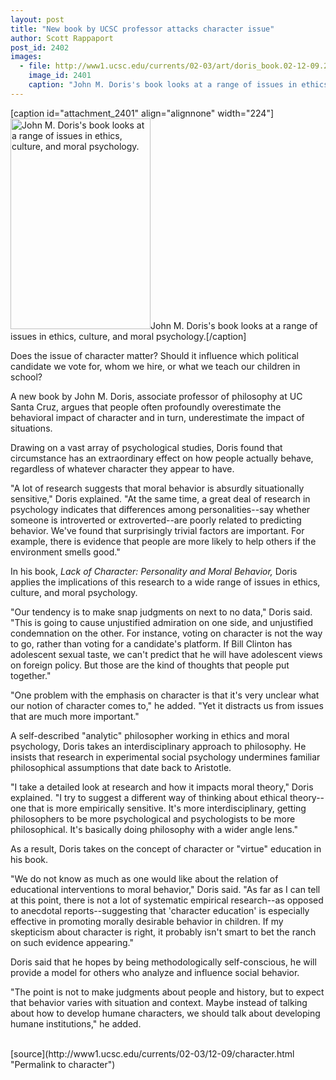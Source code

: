 ```yaml
---
layout: post
title: "New book by UCSC professor attacks character issue"
author: Scott Rappaport
post_id: 2402
images:
  - file: http://www1.ucsc.edu/currents/02-03/art/doris_book.02-12-09.224.jpg
    image_id: 2401
    caption: "John M. Doris's book looks at a range of issues in ethics, culture, and moral psychology."
---
```


[caption id="attachment_2401" align="alignnone" width="224"]<a href="http://localhost/mysite/wp-content/uploads/2002/12/doris_book.02-12-09.224.jpg"><img class="size-full wp-image-2401" src="http://localhost/mysite/wp-content/uploads/2002/12/doris_book.02-12-09.224.jpg" alt="John M. Doris's book looks at a range of issues in ethics, culture, and moral psychology." width="224" height="337" /></a>John M. Doris's book looks at a range of issues in ethics, culture, and moral psychology.[/caption]
<p>
  Does the issue of character matter? Should it influence which political candidate we vote for, whom we hire, or what we teach our children in school?
</p>
<p>
  A new book by John M. Doris, associate professor of philosophy at UC Santa Cruz, argues that people often profoundly overestimate the behavioral impact of character and in turn, underestimate the impact of situations.
</p>
<p>
  Drawing on a vast array of psychological studies, Doris found that circumstance has an extraordinary effect on how people actually behave, regardless of whatever character they appear to have.<br>
</p>
<p>
  "A lot of research suggests that moral behavior is absurdly situationally sensitive," Doris explained. "At the same time, a great deal of research in psychology indicates that differences among personalities--say whether someone is introverted or extroverted--are poorly related to predicting behavior. We've found that surprisingly trivial factors are important. For example, there is evidence that people are more likely to help others if the environment smells good."<br>
</p>
<p>
  In his book, <i>Lack of Character: Personality and Moral Behavior,</i> Doris applies the implications of this research to a wide range of issues in ethics, culture, and moral psychology.<br>
</p>
<p>
  "Our tendency is to make snap judgments on next to no data," Doris said. "This is going to cause unjustified admiration on one side, and unjustified condemnation on the other. For instance, voting on character is not the way to go, rather than voting for a candidate's platform. If Bill Clinton has adolescent sexual taste, we can't predict that he will have adolescent views on foreign policy. But those are the kind of thoughts that people put together."<br>
</p>
<p>
  "One problem with the emphasis on character is that it's very unclear what our notion of character comes to," he added. "Yet it distracts us from issues that are much more important."<br>
</p>
<p>
  A self-described "analytic" philosopher working in ethics and moral psychology, Doris takes an interdisciplinary approach to philosophy. He insists that research in experimental social psychology undermines familiar philosophical assumptions that date back to Aristotle.<br>
</p>
<p>
  "I take a detailed look at research and how it impacts moral theory," Doris explained. "I try to suggest a different way of thinking about ethical theory--one that is more empirically sensitive. It's more interdisciplinary, getting philosophers to be more psychological and psychologists to be more philosophical. It's basically doing philosophy with a wider angle lens."<br>
</p>
<p>
  As a result, Doris takes on the concept of character or "virtue" education in his book.<br>
</p>
<p>
  "We do not know as much as one would like about the relation of educational interventions to moral behavior," Doris said. "As far as I can tell at this point, there is not a lot of systematic empirical research--as opposed to anecdotal reports--suggesting that 'character education' is especially effective in promoting morally desirable behavior in children. If my skepticism about character is right, it probably isn't smart to bet the ranch on such evidence appearing."<br>
</p>
<p>
  Doris said that he hopes by being methodologically self-conscious, he will provide a model for others who analyze and influence social behavior.<br>
</p>
<p>
  "The point is not to make judgments about people and history, but to expect that behavior varies with situation and context. Maybe instead of talking about how to develop humane characters, we should talk about developing humane institutions," he added.<br>
  <br>
</p>
[source](http://www1.ucsc.edu/currents/02-03/12-09/character.html "Permalink to character")
